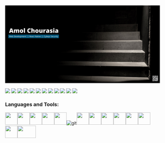 
![banner image](https://github.com/amolchourasia27/amolchourasia27/blob/main/Amol%20Chourasia.jpg?raw=true)


![](https://img.shields.io/badge/HTML-239120?style=for-the-badge&logo=html5&logoColor=white)
![](https://img.shields.io/badge/CSS-239120?&style=for-the-badge&logo=css3&logoColor=white)
![](https://img.shields.io/badge/Node.js-43853D?style=for-the-badge&logo=node.js&logoColor=white)
![](https://img.shields.io/badge/JavaScript-F7DF1E?style=for-the-badge&logo=javascript&logoColor=black)
![](https://img.shields.io/badge/React_Native-20232A?style=for-the-badge&logo=react&logoColor=61DAFB)
![](https://img.shields.io/badge/Heroku-430098?style=for-the-badge&logo=heroku&logoColor=white)
![](https://img.shields.io/badge/Shell_Script-121011?style=for-the-badge&logo=gnu-bash&logoColor=white)
![](https://img.shields.io/badge/C-00599C?style=for-the-badge&logo=c&logoColor=white)
![](https://img.shields.io/badge/C%2B%2B-00599C?style=for-the-badge&logo=c%2B%2B&logoColor=white)
![](https://img.shields.io/badge/MongoDB-12100E?style=for-the-badge&logo=mongoDB&logoColor=green)
![](https://img.shields.io/badge/kaliLinux-454545?style=for-the-badge&logo=kalilinux&logoColor=red)
![](https://img.shields.io/badge/OWASP-12100E?style=for-the-badge&logo=OWASP&logoColor=white)
<div background-color: #eff0f1>
<h3 align="left">Languages and Tools:</h3>
<p align="left"> 
<img src="https://cdn.jsdelivr.net/gh/devicons/devicon/icons/c/c-original.svg"  width="40"height="40"padding="10"/><img src="https://cdn.jsdelivr.net/gh/devicons/devicon/icons/cplusplus/cplusplus-original.svg" width="40" height="40"padding="10" /><img src="https://cdn.jsdelivr.net/gh/devicons/devicon/icons/html5/html5-original.svg" width="40" height="40" padding="10"/><img src="https://cdn.jsdelivr.net/gh/devicons/devicon/icons/css3/css3-original.svg" width="40" height="40"padding="10"/><img src="https://cdn.jsdelivr.net/gh/devicons/devicon/icons/javascript/javascript-original.svg"  width="40" height="40"/ padding="10"><img src="https://www.vectorlogo.zone/logos/git-scm/git-scm-icon.svg" alt="git" width="40" height="40"/><img src="https://cdn.jsdelivr.net/gh/devicons/devicon/icons/mongodb/mongodb-plain-wordmark.svg"  width="40" height="40" padding="10"/><img src="https://cdn.jsdelivr.net/gh/devicons/devicon/icons/react/react-original.svg"width="40" height="40"padding="10" /><img src="https://cdn.jsdelivr.net/gh/devicons/devicon/icons/nodejs/nodejs-plain-wordmark.svg" width="40" height="40"padding="10"/><img src="https://cdn.jsdelivr.net/gh/devicons/devicon/icons/heroku/heroku-original.svg" width="40" height="40"padding="10" /><img src="https://cdn.jsdelivr.net/gh/devicons/devicon/icons/linux/linux-original.svg"width="40" height="40"padding="10" /><img src="https://cdn.jsdelivr.net/gh/devicons/devicon/icons/bash/bash-plain.svg"width="40" height="40"padding="10" /><img src="https://raw.githubusercontent.com/simple-icons/simple-icons/6cdb8aec5e2330482a7bd1ed39572926353c2931/icons/owasp.svg"width="40" height="40"padding="10" /><a src="https://www.wireshark.org/"><img src="https://www.vectorlogo.zone/logos/wireshark/wireshark-ar21.svg"  width="60" height="40"padding="10"/></a>
</p>
</div>

